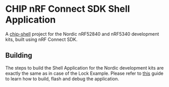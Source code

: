# CHIP nRF Connect SDK Shell Application

A [chip-shell](../README.md) project for the Nordic nRF52840 and nRF5340
development kits, built using nRF Connect SDK.

## Building

The steps to build the Shell Application for the Nordic development kits are
exactly the same as in case of the Lock Example. Please refer to
[this](../../lock-app/nrfconnect/README.md) guide to learn how to build, flash
and debug the application.
